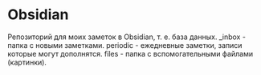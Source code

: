 # Obsidian
Репозиторий для моих заметок в Obsidian, т. е. база данных.
\_inbox - папка с новыми заметками.
periodic - ежедневные заметки, записи которые могут дополнятся.
files - папка с вспомогательными файлами (картинки).